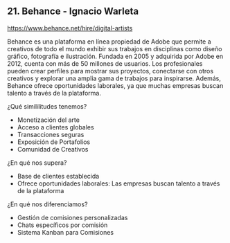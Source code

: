 ## 21. Behance - Ignacio Warleta

https://www.behance.net/hire/digital-artists

Behance es una plataforma en línea propiedad de Adobe que permite a creativos de todo el mundo exhibir sus trabajos en disciplinas como diseño gráfico, fotografía e ilustración. Fundada en 2005 y adquirida por Adobe en 2012, cuenta con más de 50 millones de usuarios. Los profesionales pueden crear perfiles para mostrar sus proyectos, conectarse con otros creativos y explorar una amplia gama de trabajos para inspirarse. Además, Behance ofrece oportunidades laborales, ya que muchas empresas buscan talento a través de la plataforma.

¿Qué simililitudes tenemos?

- Monetización del arte  
- Acceso a clientes globales  
- Transacciones seguras  
- Exposición de Portafolios  
- Comunidad de Creativos

¿En qué nos supera?

- Base de clientes establecida  
- Ofrece oportunidades laborales: Las empresas buscan talento a través de la plataforma

¿En qué nos diferenciamos?

- Gestión de comisiones personalizadas  
- Chats específicos por comisión  
- Sistema Kanban para Comisiones  
